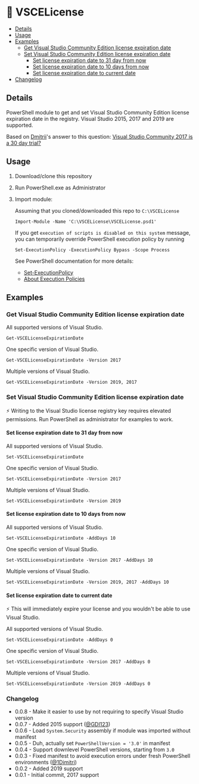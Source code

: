 # 📜 VSCELicense

- [Details](#details)
- [Usage](#usage)
- [Examples](#examples)
  - [Get Visual Studio Community Edition license expiration date](#get-visual-studio-community-edition-license-expiration-date)
  - [Set Visual Studio Community Edition license expiration date](#set-visual-studio-community-edition-license-expiration-date)
    - [Set license expiration date to 31 day from now](#set-license-expiration-date-to-31-days-from-nowy)
    - [Set license expiration date to 10 days from now](#set-license-expiration-date-to-10-days-from-now)
    - [Set license expiration date to current date](#set-license-expiration-date-to-current-date)
- [Changelog](#changelog)

## Details

PowerShell module to get and set Visual Studio Community Edition license expiration date in the registry. Visual Studio 2015, 2017 and 2019 are supported.

Based on [Dmitrii](https://stackoverflow.com/users/10046552/dmitrii)'s answer to this question: [Visual Studio Community 2017 is a 30 day trial?](https://stackoverflow.com/questions/43390466/visual-studio-community-2017-is-a-30-day-trial/51570570#51570570)

## Usage

1. Download/clone this repository
2. Run PowerShell.exe as Administrator
3. Import module:

    Assuming that you cloned/downloaded this repo to `C:\VSCELicense`

   ```pwsh
   Import-Module -Name 'C:\VSCELicense\VSCELicense.psd1'
   ```

    If you get `execution of scripts is disabled on this system` message, you can temporarily override PowerShell execution policy by running

   ```pwsh
   Set-ExecutionPolicy -ExecutionPolicy Bypass -Scope Process
   ```

    See PowerShell documentation for more details:

    - [Set-ExecutionPolicy](https://docs.microsoft.com/en-us/powershell/module/microsoft.powershell.security/set-executionpolicy)
    - [About Execution Policies](https://docs.microsoft.com/en-us/powershell/module/microsoft.powershell.core/about/about_execution_policies)

## Examples

### Get Visual Studio Community Edition license expiration date

All supported versions of Visual Studio.

```pwsh
Get-VSCELicenseExpirationDate
```

One specific version of Visual Studio.

```pwsh
Get-VSCELicenseExpirationDate -Version 2017
```

Multiple versions of Visual Studio.

```pwsh
Get-VSCELicenseExpirationDate -Version 2019, 2017
```

### Set Visual Studio Community Edition license expiration date

⚡ Writing to the Visual Studio license registry key requires elevated permissions. Run PowerShell as administrator for examples to work.

#### Set license expiration date to 31 day from now

All supported versions of Visual Studio.

```pwsh
Set-VSCELicenseExpirationDate
```

One specific version of Visual Studio.

```pwsh
Set-VSCELicenseExpirationDate -Version 2017
```

Multiple versions of Visual Studio.

```pwsh
Set-VSCELicenseExpirationDate -Version 2019
```

#### Set license expiration date to 10 days from now

All supported versions of Visual Studio.

```pwsh
Set-VSCELicenseExpirationDate -AddDays 10
```

One specific version of Visual Studio.

```pwsh
Set-VSCELicenseExpirationDate -Version 2017 -AddDays 10
```

Multiple versions of Visual Studio.

```pwsh
Set-VSCELicenseExpirationDate -Version 2019, 2017 -AddDays 10
```

#### Set license expiration date to current date

⚡ This will immediately expire your license and you wouldn't be able to use Visual Studio.

All supported versions of Visual Studio.

```pwsh
Set-VSCELicenseExpirationDate -AddDays 0
```

One specific version of Visual Studio.

```pwsh
Set-VSCELicenseExpirationDate -Version 2017 -AddDays 0
```

Multiple versions of Visual Studio.

```pwsh
Set-VSCELicenseExpirationDate -Version 2019 -AddDays 0
```

### Changelog

- 0.0.8 - Make it easier to use by not requiring to specify Visual Studio version
- 0.0.7 - Added 2015 support ([@GDI123](https://github.com/GDI123))
- 0.0.6 - Load `System.Security` assembly if module was imported without manifest
- 0.0.5 - Duh, actually set `PowerShellVersion = '3.0'` in manifest
- 0.0.4 - Support downlevel PowerShell versions, starting from `3.0`
- 0.0.3 - Fixed manifest to avoid execution errors under fresh PowerShell environments ([@1Dimitri](https://github.com/1Dimitri))
- 0.0.2 - Added 2019 support
- 0.0.1 - Initial commit, 2017 support
